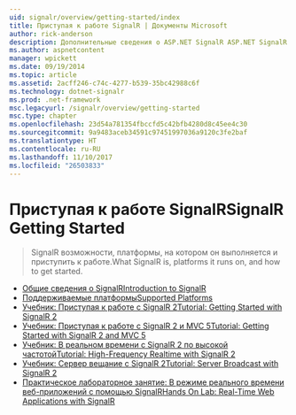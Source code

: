 ```yaml
---
uid: signalr/overview/getting-started/index
title: Приступая к работе SignalR | Документы Microsoft
author: rick-anderson
description: Дополнительные сведения о ASP.NET SignalR ASP.NET SignalR представляет собой новую библиотеку для разработчиков в среде ASP.NET, упрощающую процесса разработки функций реального времени. SignalR позволяет бизнес-аналитики...
ms.author: aspnetcontent
manager: wpickett
ms.date: 09/19/2014
ms.topic: article
ms.assetid: 2acff246-c74c-4277-b539-35bc42988c6f
ms.technology: dotnet-signalr
ms.prod: .net-framework
msc.legacyurl: /signalr/overview/getting-started
msc.type: chapter
ms.openlocfilehash: 23d54a781354fbccfd5c42bfb4280d8c45ee4c30
ms.sourcegitcommit: 9a9483aceb34591c97451997036a9120c3fe2baf
ms.translationtype: HT
ms.contentlocale: ru-RU
ms.lasthandoff: 11/10/2017
ms.locfileid: "26503833"
---
```

<a name="signalr-getting-started"></a><span data-ttu-id="fecd6-104">Приступая к работе SignalR</span><span class="sxs-lookup"><span data-stu-id="fecd6-104">SignalR Getting Started</span></span>
====================
> <span data-ttu-id="fecd6-105">SignalR возможности, платформы, на котором он выполняется и приступить к работе.</span><span class="sxs-lookup"><span data-stu-id="fecd6-105">What SignalR is, platforms it runs on, and how to get started.</span></span>


- [<span data-ttu-id="fecd6-106">Общие сведения о SignalR</span><span class="sxs-lookup"><span data-stu-id="fecd6-106">Introduction to SignalR</span></span>](introduction-to-signalr.md)
- [<span data-ttu-id="fecd6-107">Поддерживаемые платформы</span><span class="sxs-lookup"><span data-stu-id="fecd6-107">Supported Platforms</span></span>](supported-platforms.md)
- [<span data-ttu-id="fecd6-108">Учебник: Приступая к работе с SignalR 2</span><span class="sxs-lookup"><span data-stu-id="fecd6-108">Tutorial: Getting Started with SignalR 2</span></span>](tutorial-getting-started-with-signalr.md)
- [<span data-ttu-id="fecd6-109">Учебник: Приступая к работе с SignalR 2 и MVC 5</span><span class="sxs-lookup"><span data-stu-id="fecd6-109">Tutorial: Getting Started with SignalR 2 and MVC 5</span></span>](tutorial-getting-started-with-signalr-and-mvc.md)
- [<span data-ttu-id="fecd6-110">Учебник: В реальном времени с SignalR 2 по высокой частотой</span><span class="sxs-lookup"><span data-stu-id="fecd6-110">Tutorial: High-Frequency Realtime with SignalR 2</span></span>](tutorial-high-frequency-realtime-with-signalr.md)
- [<span data-ttu-id="fecd6-111">Учебник: Сервер вещание с SignalR 2</span><span class="sxs-lookup"><span data-stu-id="fecd6-111">Tutorial: Server Broadcast with SignalR 2</span></span>](tutorial-server-broadcast-with-signalr.md)
- [<span data-ttu-id="fecd6-112">Практическое лабораторное занятие: В режиме реального времени веб-приложений с помощью SignalR</span><span class="sxs-lookup"><span data-stu-id="fecd6-112">Hands On Lab: Real-Time Web Applications with SignalR</span></span>](real-time-web-applications-with-signalr.md)
